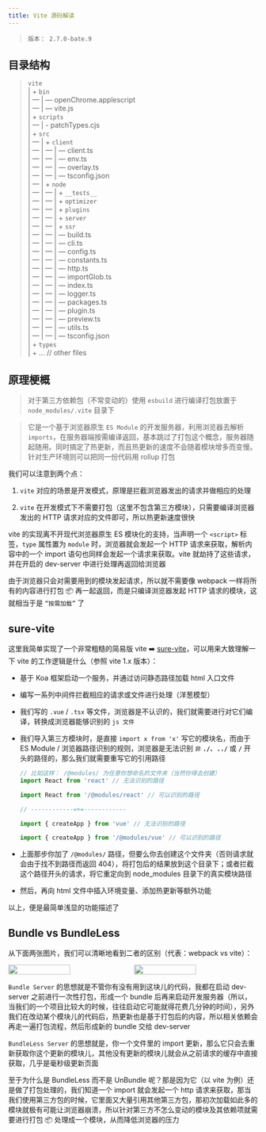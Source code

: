 ```yaml
---
title: Vite 源码解读
---
```


> `版本： 2.7.0-bate.9`

## 目录结构

> `vite`<br>
> | + `bin`<br>
> | — | — openChrome.applescript<br>
> | — | — vite.js<br>
> | + `scripts`<br>
> | — | - patchTypes.cjs<br>
> | + `src`<br>
> | — | + `client`<br>
> | — | — | — client.ts<br>
> | — | — | — env.ts<br>
> | — | — | — overlay.ts<br>
> | — | — | — tsconfig.json<br>
> | — | + `node`<br>
> | — | — | + `__tests__`<br>
> | — | — | + `optimizer`<br>
> | — | — | + `plugins`<br>
> | — | — | + `server`<br>
> | — | — | + `ssr`<br>
> | — | — | — build.ts<br>
> | — | — | — cli.ts<br>
> | — | — | — config.ts<br>
> | — | — | — constants.ts<br>
> | — | — | — http.ts<br>
> | — | — | — importGlob.ts<br>
> | — | — | — index.ts<br>
> | — | — | — logger.ts<br>
> | — | — | — packages.ts<br>
> | — | — | — plugin.ts<br>
> | — | — | — preview.ts<br>
> | — | — | — utils.ts<br>
> | — | — | — tsconfig.json<br>
> | + `types`<br>
> | + ... // other files<br>

<!-- [vite-dev Map XMind](profiles/vite-dev.xmind) -->

<!-- <a :href="$withBase('/profiles/vite-dev.xmind')" target="_blank">vite-dev Map XMind</a> -->

## 原理梗概

> 对于第三方依赖包（不常变动的）使用 `esbuild` 进行编译打包放置于 `node_modules/.vite` 目录下

> 它是一个基于浏览器原生 `ES Module` 的开发服务器，利用浏览器去解析 `imports`，在服务器端按需编译返回，基本跳过了打包这个概念，服务器随起随用。同时搞定了热更新，而且热更新的速度不会随着模块增多而变慢。针对生产环境则可以把同一份代码用 rollup 打包

我们可以注意到两个点：

1. `vite` 对应的场景是开发模式，原理是拦截浏览器发出的请求并做相应的处理

2. `vite` 在开发模式下不需要打包（这里不包含第三方模块），只需要编译浏览器发出的 HTTP 请求对应的文件即可，所以热更新速度很快

vite 的实现离不开现代浏览器原生 ES 模块化的支持，当声明一个 `<script>` 标签，`type` 属性置为 `module` 时，浏览器就会发起一个 HTTP 请求来获取，解析内容中的一个 import 语句也同样会发起一个请求来获取。vite 就劫持了这些请求，并在开启的 dev-server 中进行处理再返回给浏览器

由于浏览器只会对需要用到的模块发起请求，所以就不需要像 webpack 一样将所有的内容进行打包 📦 再一起返回，而是只编译浏览器发起 HTTP 请求的模块，这就相当于是 `“按需加载”` 了

## sure-vite

这里我简单实现了一个非常粗糙的简易版 vite ➡️ [sure-vite](https://github.com/suressk/sure-vite)，可以用来大致理解一下 vite 的工作逻辑是什么（参照 vite 1.x 版本）：

- 基于 Koa 框架启动一个服务，并通过访问静态路径加载 html 入口文件

- 编写一系列中间件拦截相应的请求或文件进行处理（洋葱模型）

- 我们写的 `.vue` / `.tsx` 等文件，浏览器是不认识的，我们就需要进行对它们编译，转换成浏览器能够识别的 `js 文件`

- 我们导入第三方模块时，是直接 `import x from 'x'` 写它的模块名，而由于 ES Module / 浏览器路径识别的规则，浏览器是无法识别 `非` **`./`**、**`../`** 或 **`/`** 开头的路径的，那么我们就需要重写它的引用路径

  ```jsx
  // 比如这样： /@modules/ 为任意你想命名的文件夹（当然你得去创建）
  import React from 'react' // 无法识别的路径

  import React from '/@modules/react' // 可以识别的路径

  // ------------=+=------------

  import { createApp } from 'vue' // 无法识别的路径

  import { createApp } from '/@modules/vue' // 可以识别的路径
  ```

- 上面那步你加了 `/@modules/` 路径，但要么你去创建这个文件夹（否则请求就会由于找不到路径而返回 404），将打包后的结果放到这个目录下；或者拦截这个路径开头的请求，将它重定向到 node_modules 目录下的真实模块路径

- 然后，再向 html 文件中插入环境变量、添加热更新等额外功能

以上，便是最简单浅显的功能描述了

## Bundle vs BundleLess

从下面两张图片，我们可以清晰地看到二者的区别（代表：webpack vs vite）：

<div style="display: flex;">
  <img src="https://tse1-mm.cn.bing.net/th/id/R-C.1a8c61df3258cfc5f819a7436d67b685?rik=xFz78GT4rZuHog&riu=http%3a%2f%2fcdn.xuedingmiao.com%2fwebpack-dev.png&ehk=08uWnivUiwe69BLT3IcWE7IhIgJk18h3xhc19a91%2bSA%3d&risl=&pid=ImgRaw&r=0" width="50%" style="box-sizing: border-box; padding-right: 2px;">

  <img src="https://tse1-mm.cn.bing.net/th/id/R-C.e03bec7f8db104a75d714b3493ace4ae?rik=%2fl7fCXrZ3VPlHg&riu=http%3a%2f%2fcdn.xuedingmiao.com%2fvite-esm.png&ehk=rLslDZBKO%2bVgaKEg%2fZRdAygMTs2s697ceNTcgfRT0IQ%3d&risl=&pid=ImgRaw&r=0" width="50%" style="box-sizing: border-box; padding-left: 2px;">
</div>

`Bundle Server` 的思想就是不管你有没有用到这块儿的代码，我都在启动 dev-server 之前进行一次性打包，形成一个 bundle 后再来启动开发服务器（所以，当我们的一个项目比较大的时候，往往启动它可能就得花费几分钟的时间），另外我们在改动某个模块儿的代码后，热更新也是基于打包后的内容，所以相关依赖会再走一遍打包流程，然后形成新的 bundle 交给 dev-server

`BundleLess Server` 的思想就是，你一个文件里的 import 更新，那么它只会去重新获取你这个更新的模块儿，其他没有更新的模块儿就会从之前请求的缓存中直接获取，几乎是毫秒级更新页面

至于为什么是 BundleLess 而不是 UnBundle 呢？那是因为它（以 vite 为例）还是做了打包处理的，我们知道一个 import 就会发起一个 http 请求来获取，那当我们使用第三方包的时候，它里面又大量引用其他第三方包，那初次加载如此多的模块就极有可能让浏览器崩溃，所以针对第三方不怎么变动的模块及其依赖项就需要进行打包 📦 处理成一个模块，从而降低浏览器的压力
